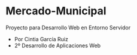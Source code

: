 # Mercado-Municipal
Proyecto para Desarrollo Web en Entorno Servidor
* Por Cintia García Ruiz
* 2º Desarrollo de Aplicaciones Web



